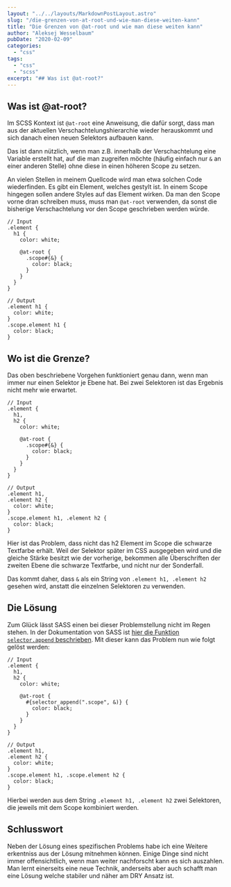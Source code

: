 ```yaml
---
layout: "../../layouts/MarkdownPostLayout.astro"
slug: "/die-grenzen-von-at-root-und-wie-man-diese-weiten-kann"  
title: "Die Grenzen von @at-root und wie man diese weiten kann"
author: "Aleksej Wesselbaum"
pubDate: "2020-02-09"
categories: 
  - "css"
tags: 
  - "css"
  - "scss"
excerpt: "## Was ist @at-root?"
---
```


## Was ist @at-root?

Im SCSS Kontext ist `@at-root` eine Anweisung, die dafür sorgt, dass man aus der aktuellen Verschachtelungshierarchie wieder herauskommt und sich danach einen neuen Selektors aufbauen kann.

Das ist dann nützlich, wenn man z.B. innerhalb der Verschachtelung eine Variable erstellt hat, auf die man zugreifen möchte (häufig einfach nur `&` an einer anderen Stelle) ohne diese in einen höheren Scope zu setzen.

An vielen Stellen in meinem Quellcode wird man etwa solchen Code wiederfinden. Es gibt ein Element, welches gestylt ist. In einem Scope hingegen sollen andere Styles auf das Element wirken. Da man den Scope vorne dran schreiben muss, muss man `@at-root` verwenden, da sonst die bisherige Verschachtelung vor den Scope geschrieben werden würde.

```
// Input
.element {
  h1 {
    color: white;

    @at-root {
      .scope#{&} {
        color: black;
      }
    }
  }
}

// Output
.element h1 {
  color: white;
}
.scope.element h1 {
  color: black;
}
```

## Wo ist die Grenze?

Das oben beschriebene Vorgehen funktioniert genau dann, wenn man immer nur einen Selektor je Ebene hat. Bei zwei Selektoren ist das Ergebnis nicht mehr wie erwartet.

```
// Input
.element {
  h1,
  h2 {
    color: white;

    @at-root {
      .scope#{&} {
        color: black;
      }
    }
  }
}

// Output
.element h1,
.element h2 {
  color: white;
}
.scope.element h1, .element h2 {
  color: black;
}
```

Hier ist das Problem, dass nicht das h2 Element im Scope die schwarze Textfarbe erhält. Weil der Selektor später im CSS ausgegeben wird und die gleiche Stärke besitzt wie der vorherige, bekommen alle Überschriften der zweiten Ebene die schwarze Textfarbe, und nicht nur der Sonderfall.

Das kommt daher, dass `&` als ein String von `.element h1, .element h2` gesehen wird, anstatt die einzelnen Selektoren zu verwenden.

## Die Lösung

Zum Glück lässt SASS einen bei dieser Problemstellung nicht im Regen stehen. In der Dokumentation von SASS ist [hier die Funktion `selector.append` beschrieben](https://sass-lang.com/documentation/modules/selector#append). Mit dieser kann das Problem nun wie folgt gelöst werden:

```
// Input
.element {
  h1,
  h2 {
    color: white;

    @at-root {
      #{selector_append(".scope", &)} {
        color: black;
      }
    }
  }
}

// Output
.element h1,
.element h2 {
  color: white;
}
.scope.element h1, .scope.element h2 {
  color: black;
}
```

Hierbei werden aus dem String `.element h1, .element h2` zwei Selektoren, die jeweils mit dem Scope kombiniert werden.

## Schlusswort

Neben der Lösung eines spezifischen Problems habe ich eine Weitere erkentniss aus der Lösung mitnehmen können. Einige Dinge sind nicht immer offensichtlich, wenn man weiter nachforscht kann es sich auszahlen. Man lernt einerseits eine neue Technik, anderseits aber auch schafft man eine Lösung welche stabiler und näher am DRY Ansatz ist.
